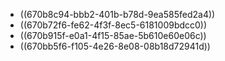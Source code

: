 - ((670b8c94-bbb2-401b-b78d-9ea585fed2a4))
- ((670b72f6-fe62-4f3f-8ec5-6181009bdcc0))
- ((670b915f-e0a1-4f15-85ae-5b610e60e06c))
- ((670bb5f6-f105-4e26-8e08-08b18d72941d))